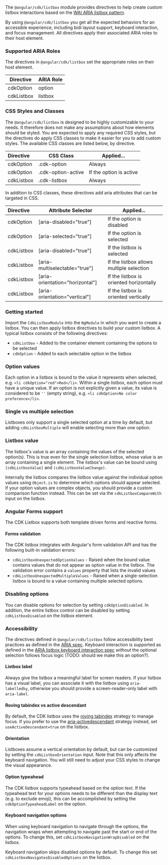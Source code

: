 The `@angular/cdk/listbox` module provides directives to help create custom listbox interactions
based on the [WAI ARIA listbox pattern][aria].

By using `@angular/cdk/listbox` you get all the expected behaviors for an accessible experience,
including bidi layout support, keyboard interaction, and focus management. All directives apply
their associated ARIA roles to their host element.

### Supported ARIA Roles

The directives in `@angular/cdk/listbox` set the appropriate roles on their host element.

| Directive  | ARIA Role |
|------------|-----------|
| cdkOption  | option    |
| cdkListbox | listbox   |

### CSS Styles and Classes

The `@angular/cdk/listbox` is designed to be highly customizable to your needs. It therefore does not
make any assumptions about how elements should be styled. You are expected to apply any required
CSS styles, but the directives do apply CSS classes to make it easier for you to add custom styles.
The available CSS classes are listed below, by directive.

| Directive      | CSS Class          | Applied...              |
|:---------------|--------------------|-------------------------|
| cdkOption      | .cdk-option        | Always                  |
| cdkOption      | .cdk-option-active | If the option is active |
| cdkListbox     | .cdk-listbox       | Always                  |

In addition to CSS classes, these directives add aria attributes that can be targeted in CSS.

| Directive  | Attribute Selector               | Applied...                               |
|:-----------|----------------------------------|------------------------------------------|
| cdkOption  | \[aria-disabled="true"]          | If the option is disabled                |
| cdkOption  | \[aria-selected="true"]          | If the option is selected                |
| cdkListbox | \[aria-disabled="true"]          | If the listbox is selected               |
| cdkListbox | \[aria-multiselectable="true"]   | If the listbox allows multiple selection |
| cdkListbox | \[aria-orientation="horizontal"] | If the listbox is oriented horizontally  |
| cdkListbox | \[aria-orientation="vertical"]   | If the listbox is oriented vertically    |

### Getting started

Import the `CdkListboxModule` into the `NgModule` in which you want to create a listbox. You can
then apply listbox directives to build your custom listbox. A typical listbox consists of the
following directives:

- `cdkListbox` - Added to the container element containing the options to be selected
- `cdkOption` - Added to each selectable option in the listbox

<!-- example({
  "example": "cdk-listbox-overview",
  "file": "cdk-listbox-overview-example.html",
  "region": "listbox"
}) -->

### Option values

Each option in a listbox is bound to the value it represents when selected, e.g.
`<li cdkOption="red">Red</li>`. Within a single listbox, each option must have a unique value. If 
an option is not explicitly given a value, its value is considered to be `''` (empty string), e.g.
`<li cdkOption>No color preference</li>`.

<!-- example({
  "example": "cdk-listbox-overview",
  "file": "cdk-listbox-overview-example.html",
  "region": "option"
}) -->

### Single vs multiple selection

Listboxes only support a single selected option at a time by default, but adding 
`cdkListboxMultiple` will enable selecting more than one option.

<!-- example({
  "example": "cdk-listbox-multiple",
  "file": "cdk-listbox-multiple-example.html",
  "region": "listbox"
}) -->

### Listbox value

The listbox's value is an array containing the values of the selected option(s). This is true even
for the single selection listbox, whose value is an array containing a single element. The listbox's
value can be bound using `[cdkListboxValue]` and `(cdkListboxValueChange)`.

<!-- example({
  "example": "cdk-listbox-value-binding",
  "file": "cdk-listbox-value-binding-example.html",
  "region": "listbox"
}) -->

Internally the listbox compares the listbox value against the individual option values using
`Object.is` to determine which options should appear selected. If your option values are complex
objects, you should provide a custom comparison function instead. This can be set via the
`cdkListboxCompareWith` input on the listbox.

<!-- example({
  "example": "cdk-listbox-compare-with",
  "file": "cdk-listbox-compare-with-example.html",
  "region": "listbox"
}) -->

### Angular Forms support 

The CDK Listbox supports both template driven forms and reactive forms.

<!-- example({
  "example": "cdk-listbox-template-forms",
  "file": "cdk-listbox-template-forms-example.html",
  "region": "listbox"
}) -->

<!-- example({
  "example": "cdk-listbox-reactive-forms",
  "file": "cdk-listbox-reactive-forms-example.html",
  "region": "listbox"
}) -->

#### Forms validation

The CDK listbox integrates with Angular's form validation API and has the following built-in
validation errors:

- `cdkListboxUnexpectedOptionValues` - Raised when the bound value contains values that do not
  appear as option value in the listbox. The validation error contains a `values` property that
  lists the invalid values
- `cdkListboxUnexpectedMultipleValues` - Raised when a single-selection listbox is bound to a value
  containing multiple selected options.

<!-- example({
  "example": "cdk-listbox-forms-validation",
  "file": "cdk-listbox-forms-validation-example.ts",
  "region": "errors"
}) -->

### Disabling options

You can disable options for selection by setting `cdkOptionDisabled`.
In addition, the entire listbox control can be disabled by setting `cdkListboxDisabled` on the
listbox element.

<!-- example({
  "example": "cdk-listbox-disabled",
  "file": "cdk-listbox-disabled-example.html",
  "region": "listbox"
}) -->

### Accessibility

The directives defined in `@angular/cdk/listbox` follow accessibility best practices as defined
in the [ARIA spec][aria]. Keyboard interaction is supported as defined in the
[ARIA listbox keyboard interaction spec][keyboard] _without_ the optional selection follows focus
logic (TODO: should we make this an option?).

#### Listbox label

Always give the listbox a meaningful label for screen readers. If your listbox has a visual label,
you can associate it with the listbox using `aria-labelledby`, otherwise you should provide a
screen-reader-only label with `aria-label`.

#### Roving tabindex vs active descendant

By default, the CDK listbox uses the [roving tabindex][roving-tabindex] strategy to manage focus.
If you prefer to use the [aria-activedescendant][activedescendant] strategy instead, set
`useActiveDescendant=true` on the listbox.

<!-- example({
  "example": "cdk-listbox-activedescendant",
  "file": "cdk-listbox-activedescendant-example.html",
  "region": "listbox"
}) -->

#### Orientation

Listboxes assume a vertical orientation by default, but can be customized by setting the
`cdkListboxOrientation` input. Note that this only affects the keyboard navigation. You
will still need to adjust your CSS styles to change the visual appearance.

<!-- example({
  "example": "cdk-listbox-horizontal",
  "file": "cdk-listbox-horizontal-example.html",
  "region": "listbox"
}) -->

#### Option typeahead

The CDK listbox supports typeahead based on the option text. If the typeahead text for your options
needs to be different than the display text (e.g. to exclude emoji), this can be accomplished by
setting the `cdkOptionTypeaheadLabel` on the option.

<!-- example({
  "example": "cdk-listbox-custom-typeahead",
  "file": "cdk-listbox-custom-typeahead-example.html",
  "region": "listbox"
}) -->

#### Keyboard navigation options

When using keyboard navigation to navigate through the options, the navigation wraps when attempting
to navigate past the start or end of the options. To change this, set
`cdkListboxNavigationWrapDisabled` on the listbox.

Keyboard navigation skips disabled options by default. To change this set
`cdkListboxNavigatesDisabledOptions` on the listbox.

<!-- example({
  "example": "cdk-listbox-custom-navigation",
  "file": "cdk-listbox-custom-navigation-example.html",
  "region": "listbox"
}) -->

<!-- links -->

[aria]: https://www.w3.org/WAI/ARIA/apg/patterns/listbox/ 'WAI ARIA Listbox Pattern'
[keyboard]: https://www.w3.org/WAI/ARIA/apg/patterns/listbox/#keyboard-interaction-11 'WAI ARIA Listbox Keyboard Interaction'
[roving-tabindex]: https://developer.mozilla.org/en-US/docs/Web/Accessibility/Keyboard-navigable_JavaScript_widgets#technique_1_roving_tabindex 'MDN Roving Tabindex Technique'
[activedescendant]: https://developer.mozilla.org/en-US/docs/Web/Accessibility/Keyboard-navigable_JavaScript_widgets#technique_2_aria-activedescendant 'MDN aria-activedescendant Technique'
